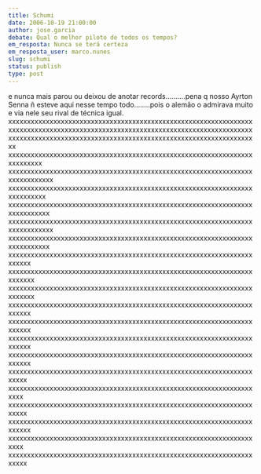 ```yaml
---
title: Schumi
date: 2006-10-19 21:00:00
author: jose.garcia
debate: Qual o melhor piloto de todos os tempos?
em_resposta: Nunca se terá certeza
em_resposta_user: marco.nunes
slug: schumi
status: publish 
type: post
---
```


e nunca mais parou ou deixou de anotar records..........pena q nosso Ayrton Senna ñ esteve aqui nesse tempo todo........pois o alemão o admirava muito e via nele seu rival de técnica igual.
xxxxxxxxxxxxxxxxxxxxxxxxxxxxxxxxxxxxxxxxxxxxxxxxxxxxxxxxxxxxxxxxxxxxxxxxxxxxxxxxxxxxxxxxxxxxxxxxxxxxxxxxxxxxxxxxxxxxxxxxxxxxxxxxxxxxxxxxxxxxxxxxxxxxxxxxxxxxxxxxxxxxxxxxxxxxxxxxxxxxxxxxxxxxxxxxxxxxx
xxxxxxxxxxxxxxxxxxxxxxxxxxxxxxxxxxxxxxxxxxxxxxxxxxxxxxxxxxxxxxxxxxxxxxxxxx
xxxxxxxxxxxxxxxxxxxxxxxxxxxxxxxxxxxxxxxxxxxxxxxxxxxxxxxxxxxxxxxxxxxxxxxxxxxxx
xxxxxxxxxxxxxxxxxxxxxxxxxxxxxxxxxxxxxxxxxxxxxxxxxxxxxxxxxxxxxxxxxxxxxxxxxxx
xxxxxxxxxxxxxxxxxxxxxxxxxxxxxxxxxxxxxxxxxxxxxxxxxxxxxxxxxxxxxxxxxxxxxxxxxxxx
xxxxxxxxxxxxxxxxxxxxxxxxxxxxxxxxxxxxxxxxxxxxxxxxxxxxxxxxxxxxxxxxxxxxxxxxxxxxx
xxxxxxxxxxxxxxxxxxxxxxxxxxxxxxxxxxxxxxxxxxxxxxxxxxxxxxxxxxxxxxxxxxxxxxxxxxxx
xxxxxxxxxxxxxxxxxxxxxxxxxxxxxxxxxxxxxxxxxxxxxxxxxxxxxxxxxxxxxxxxxxxxxxx
xxxxxxxxxxxxxxxxxxxxxxxxxxxxxxxxxxxxxxxxxxxxxxxxxxxxxxxxxxxxxxxxxxxxxxxx
xxxxxxxxxxxxxxxxxxxxxxxxxxxxxxxxxxxxxxxxxxxxxxxxxxxxxxxxxxxxxxxxxxxxxxxx
xxxxxxxxxxxxxxxxxxxxxxxxxxxxxxxxxxxxxxxxxxxxxxxxxxxxxxxxxxxxxxxxxxxxxxx
xxxxxxxxxxxxxxxxxxxxxxxxxxxxxxxxxxxxxxxxxxxxxxxxxxxxxxxxxxxxxxxxxxxxxxx
xxxxxxxxxxxxxxxxxxxxxxxxxxxxxxxxxxxxxxxxxxxxxxxxxxxxxxxxxxxxxxxxxxxxxxx
xxxxxxxxxxxxxxxxxxxxxxxxxxxxxxxxxxxxxxxxxxxxxxxxxxxxxxxxxxxxxxxxxxxxxxx
xxxxxxxxxxxxxxxxxxxxxxxxxxxxxxxxxxxxxxxxxxxxxxxxxxxxxxxxxxxxxxxxxxxxxx
xxxxxxxxxxxxxxxxxxxxxxxxxxxxxxxxxxxxxxxxxxxxxxxxxxxxxxxxxxxxxxxxxxxxx
xxxxxxxxxxxxxxxxxxxxxxxxxxxxxxxxxxxxxxxxxxxxxxxxxxxxxxxxxxxxxxxxxxxxxx
xxxxxxxxxxxxxxxxxxxxxxxxxxxxxxxxxxxxxxxxxxxxxxxxxxxxxxxxxxxxxxxxxxxxxxx
xxxxxxxxxxxxxxxxxxxxxxxxxxxxxxxxxxxxxxxxxxxxxxxxxxxxxxxxxxxxxxxxxxxxx
xxxxxxxxxxxxxxxxxxxxxxxxxxxxxxxxxxxxxxxxxxxxxxxxxxxxxxxxxxxxxxxxxxxxxx
